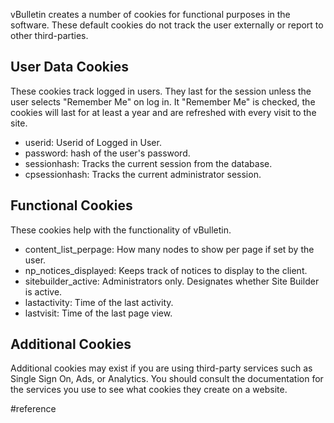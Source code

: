 
vBulletin creates a number of cookies for functional purposes in the software. These default cookies do not track the user externally or report to other third-parties.

## User Data Cookies

These cookies track logged in users. They last for the session unless the user selects "Remember Me" on log in. It "Remember Me" is checked, the cookies will last for at least a year and are refreshed with every visit to the site.  

- userid: Userid of Logged in User.
- password: hash of the user's password.
- sessionhash: Tracks the current session from the database.
- cpsessionhash: Tracks the current administrator session.

## Functional Cookies

These cookies help with the functionality of vBulletin. 

- content_list_perpage: How many nodes to show per page if set by the user.
- np_notices_displayed: Keeps track of notices to display to the client.
- sitebuilder_active: Administrators only. Designates whether Site Builder is active.
- lastactivity: Time of the last activity. 
- lastvisit: Time of the last page view. 

## Additional Cookies

Additional cookies may exist if you are using third-party services such as Single Sign On, Ads, or Analytics. You should consult the documentation for the services you use to see what cookies they create on a website.

#reference

